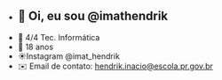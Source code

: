 - ## 👋 Oi, eu sou @imathendrik
- 🌱  4/4 Tec. Informática 
- 👀 18 anos
- :sunny:Instagram @imat_hendrik
- :envelope: Email de contato: hendrik.inacio@escola.pr.gov.br

<!---
imathendrik/imathendrik is a ✨ special ✨ repository because its `README.md` (this file) appears on your GitHub profile.
You can click the Preview link to take a look at your changes.
--->
